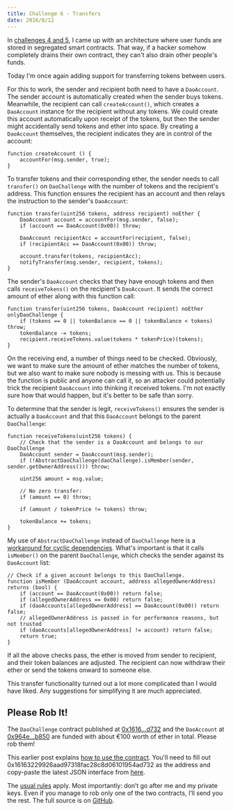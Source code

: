 ```yaml
---
title: Challenge 6 - Transfers
date: 2016/8/12
---
```


In [challenges 4 and 5](https://dao-challenge.herokuapp.com/2016/08/05/recap-challenge-1-5/), I came up with an architecture where user funds are stored in segregated smart contracts. That way, if a hacker somehow completely drains their own contract, they can't also drain other people's funds.

Today I'm once again adding support for transferring tokens between users.

<!-- more -->

For this to work, the sender and recipient both need to have a `DaoAccount`. The sender account is automatically created when the sender buys tokens. Meanwhile, the recipient can call `createAccount()`, which creates a `DaoAccount` instance for the recipient without any tokens. We could create this account automatically upon receipt of the tokens, but then the sender might accidentally send tokens and ether into space. By creating a `DaoAccount` themselves, the recipient indicates they are in control of the account:

	function createAccount () {
		accountFor(msg.sender, true);
	}  

To transfer tokens and their corresponding ether, the sender needs to call `transfer()` on `DaoChallenge` with the number of tokens and the recipient's address. This function ensures the recipient has an account and then relays the instruction to the sender's `DaoAccount`:

	function transfer(uint256 tokens, address recipient) noEther {
		DaoAccount account = accountFor(msg.sender, false);
		if (account == DaoAccount(0x00)) throw;

		DaoAccount recipientAcc = accountFor(recipient, false);
		if (recipientAcc == DaoAccount(0x00)) throw;

		account.transfer(tokens, recipientAcc);
		notifyTransfer(msg.sender, recipient, tokens);
	}

The sender's `DaoAccount` checks that they have enough tokens and then calls `receiveTokens()` on the recipient's `DaoAccount`. It sends the correct amount of ether along with this function call:

	function transfer(uint256 tokens, DaoAccount recipient) noEther onlyDaoChallenge {
		if (tokens == 0 || tokenBalance == 0 || tokenBalance < tokens) throw;
		tokenBalance -= tokens;
		recipient.receiveTokens.value(tokens * tokenPrice)(tokens);
	}

On the receiving end, a number of things need to be checked. Obviously, we want to make sure the amount of ether matches the number of tokens, but we also want to make sure nobody is messing with us. This is because the function is public and anyone can call it, so an attacker could potentially trick the recipient `DaoAccount` into thinking it received tokens. I'm not exactly sure how that would happen, but it's better to be safe than sorry.

To determine that the sender is legit, `receiveTokens()` ensures the sender is actually a `DaoAccount` and that this `DaoAccount` belongs to the parent `DaoChallenge`:

	function receiveTokens(uint256 tokens) {
		// Check that the sender is a DaoAccount and belongs to our DaoChallenge
		DaoAccount sender = DaoAccount(msg.sender);
		if (!AbstractDaoChallenge(daoChallenge).isMember(sender, sender.getOwnerAddress())) throw;

		uint256 amount = msg.value;

		// No zero transfer:
		if (amount == 0) throw;

		if (amount / tokenPrice != tokens) throw;

		tokenBalance += tokens;
	}

My use of `AbstractDaoChallenge` instead of `DaoChallenge` here is a [workaround for cyclic dependencies](https://github.com/ConsenSys/truffle/issues/135#issuecomment-223996851). What's important is that it calls `isMember()` on the parent `DaoChallenge`, which checks the sender against its `DaoAccount` list:

    // Check if a given account belongs to this DaoChallenge.
	function isMember (DaoAccount account, address allegedOwnerAddress) returns (bool) {
		if (account == DaoAccount(0x00)) return false;
		if (allegedOwnerAddress == 0x00) return false;
		if (daoAccounts[allegedOwnerAddress] == DaoAccount(0x00)) return false;
		// allegedOwnerAddress is passed in for performance reasons, but not trusted
		if (daoAccounts[allegedOwnerAddress] != account) return false;
		return true;
	}

If all the above checks pass, the ether is moved from sender to recipient, and their token balances are adjusted. The recipient can now withdraw their ether or send the tokens onward to someone else.

This transfer functionality turned out a lot more complicated than I would have liked. Any suggestions for simplifying it are much appreciated.

## Please Rob It!

The `DaoChallenge` contract published at [0x1616...d732](https://etherscan.io/address/0x16163229926aad97318fac28c8d06101954ad732) and the `DaoAccount` at [0x964e...b850](https://etherscan.io/address/0x964eb46dDf4b37cDC145220AAcE479167214b850) are funded with about €100 worth of ether in total. Please rob them!

This earlier post explains [how to use the contract](https://medium.com/@dao.challenge/challenge-5-segregated-funds-usability-6e749badb24d#.hy9rb52lu). You'll need to fill out 0x16163229926aad97318fac28c8d06101954ad732 as the address and copy-paste the latest JSON interface from [here](https://gist.githubusercontent.com/Sjors/7e82d476d347184904ac3640cb8ac00d/raw/77ef648e940081549f661e4ad01e8fe5d84ee38a/DaoChallenge.json).

The [usual rules](https://medium.com/@dao.challenge/challenge-1-296cb5dab68f) apply. Most importantly: don’t go after me and my private keys. Even if you manage to rob only one of the two contracts, I’ll send you the rest. The full source is on [GitHub](https://github.com/Sjors/dao-challenge/tree/challenge-6).
